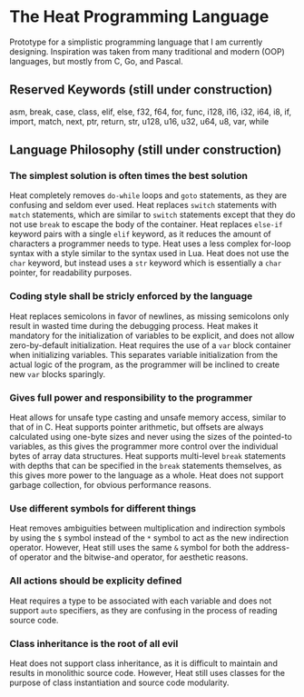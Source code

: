 # The Heat Programming Language
Prototype for a simplistic programming language that I am currently designing. Inspiration was taken from many traditional and modern (OOP) languages, but mostly from C, Go, and Pascal.

## Reserved Keywords (still under construction)
asm, break, case, class, elif, else, f32, f64, for, func, i128, i16, i32, i64, i8, if, import, match, next, ptr, return, str, u128, u16, u32, u64, u8, var, while

## Language Philosophy (still under construction)
### The simplest solution is often times the best solution
Heat completely removes `do-while` loops and `goto` statements, as they are confusing and seldom ever used. Heat replaces `switch` statements with `match` statements, which are similar to `switch` statements except that they do not use `break` to escape the body of the container. Heat replaces `else-if` keyword pairs with a single `elif` keyword, as it reduces the amount of characters a programmer needs to type. Heat uses a less complex for-loop syntax with a style similar to the syntax used in Lua. Heat does not use the `char` keyword, but instead uses a `str` keyword which is essentially a `char` pointer, for readability purposes.

### Coding style shall be stricly enforced by the language
Heat replaces semicolons in favor of newlines, as missing semicolons only result in wasted time during the debugging process. Heat makes it mandatory for the initialization of variables to be explicit, and does not allow zero-by-default initialization. Heat requires the use of a `var` block container when initializing variables. This separates variable initialization from the actual logic of the program, as the programmer will be inclined to create new `var` blocks sparingly.

### Gives full power and responsibility to the programmer
Heat allows for unsafe type casting and unsafe memory access, similar to that of in C. Heat supports pointer arithmetic, but offsets are always calculated using one-byte sizes and never using the sizes of the pointed-to variables, as this gives the programmer more control over the individual bytes of array data structures. Heat supports multi-level `break` statements with depths that can be specified in the `break` statements themselves, as this gives more power to the language as a whole. Heat does not support garbage collection, for obvious performance reasons.

### Use different symbols for different things
Heat removes ambiguities between multiplication and indirection symbols by using the `$` symbol instead of the `*` symbol to act as the new indirection operator. However, Heat still uses the same `&` symbol for both the address-of operator and the bitwise-and operator, for aesthetic reasons.

### All actions should be explicity defined
Heat requires a type to be associated with each variable and does not support `auto` specifiers, as they are confusing in the process of reading source code.

### Class inheritance is the root of all evil
Heat does not support class inheritance, as it is difficult to maintain and results in monolithic source code. However, Heat still uses classes for the purpose of class instantiation and source code modularity.
